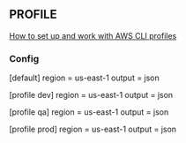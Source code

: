 ## PROFILE 

[How to set up and work with AWS CLI profiles](https://www.youtube.com/watch?v=ptbxhz7TWmE)

### Config
[default]
region = us-east-1
output = json

[profile dev]
region = us-east-1
output = json

[profile qa]
region = us-east-1
output = json

[profile prod]
region = us-east-1
output = json
